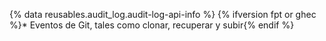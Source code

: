 {% data reusables.audit_log.audit-log-api-info %}
{% ifversion fpt or ghec %}* Eventos de Git, tales como clonar, recuperar y subir{% endif %}
